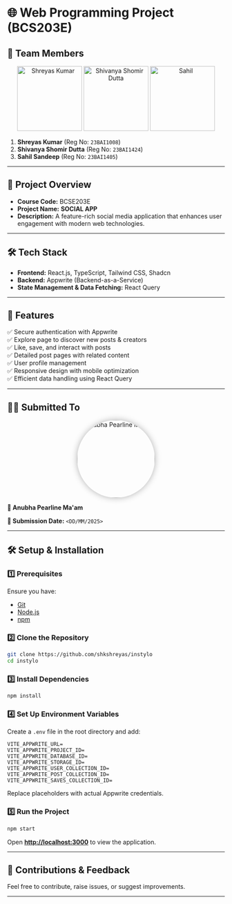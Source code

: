 
# 🌐 Web Programming Project (BCS203E)

## 👥 Team Members  
<div align="center">
  <img src="https://i.ibb.co/wFBgmM1W/Firefly-20250124015115.png" alt="Shreyas Kumar" width="150"/>  
  <img src="https://i.ibb.co/v4637sjJ/1733394873824.jpg" alt="Shivanya Shomir Dutta" width="150"/>  
  <img src="https://i.ibb.co/vvfQ8nmK/1705058615138.jpg" alt="Sahil" width="150"/>  
</div>

1. **Shreyas Kumar** (Reg No: `23BAI1008`)  
2. **Shivanya Shomir Dutta** (Reg No: `23BAI1424`)  
3. **Sahil Sandeep** (Reg No: `23BAI1405`)  

---

## 📌 Project Overview  
- **Course Code:** BCSE203E  
- **Project Name:** **SOCIAL APP**  
- **Description:** A feature-rich social media application that enhances user engagement with modern web technologies.  

---

## 🛠 Tech Stack  
- **Frontend:** React.js, TypeScript, Tailwind CSS, Shadcn  
- **Backend:** Appwrite (Backend-as-a-Service)  
- **State Management & Data Fetching:** React Query  

---

## 🚀 Features  
✅ Secure authentication with Appwrite  
✅ Explore page to discover new posts & creators  
✅ Like, save, and interact with posts  
✅ Detailed post pages with related content  
✅ User profile management  
✅ Responsive design with mobile optimization  
✅ Efficient data handling using React Query  

---

## 👩‍🏫 Submitted To  
<div align="center">
  <img src="https://i.ibb.co/Csbx2NvJ/1622474845666.jpg" alt="Anubha Pearline Ma'am" width="180" style="border-radius: 50%; box-shadow: 0px 0px 15px rgba(0, 0, 0, 0.3);"/>
</div>  

**📌 Anubha Pearline Ma'am**  

**📅 Submission Date:** `<DD/MM/2025>`  

---

## 🛠 Setup & Installation  

### 1️⃣ Prerequisites  
Ensure you have:  
- [Git](https://git-scm.com/)  
- [Node.js](https://nodejs.org/en)  
- [npm](https://www.npmjs.com/)  

### 2️⃣ Clone the Repository  
```bash
git clone https://github.com/shkshreyas/instylo
cd instylo
```

### 3️⃣ Install Dependencies  
```bash
npm install
```

### 4️⃣ Set Up Environment Variables  
Create a `.env` file in the root directory and add:  
```env
VITE_APPWRITE_URL=
VITE_APPWRITE_PROJECT_ID=
VITE_APPWRITE_DATABASE_ID=
VITE_APPWRITE_STORAGE_ID=
VITE_APPWRITE_USER_COLLECTION_ID=
VITE_APPWRITE_POST_COLLECTION_ID=
VITE_APPWRITE_SAVES_COLLECTION_ID=
```
Replace placeholders with actual Appwrite credentials.  

### 5️⃣ Run the Project  
```bash
npm start
```
Open **[http://localhost:3000](http://localhost:3000)** to view the application.  

---

## 🎉 Contributions & Feedback  
Feel free to contribute, raise issues, or suggest improvements.  

---

